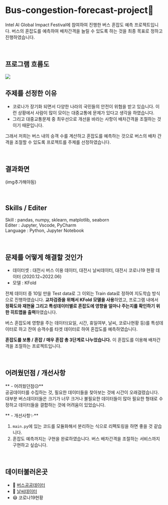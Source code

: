# Bus-congestion-forecast-project🚌
Intel AI Global Impact Festival에 참여하여 진행한 버스 혼잡도 예측 프로젝트입니다. 버스의 혼잡도를 예측하여 배차간격을 늘릴 수 있도록 하는 것을 최종 목표로 정하고 진행하였습니다.

</br>

## 프로그램 흐름도
<img src="https://user-images.githubusercontent.com/87405950/190971034-5c26d545-55ac-443f-ba59-a24ab35b0e4f.PNG">

</br>

## 주제를 선정한 이유
- 코로나가 장기화 되면서 다양한 나라의 국민들의 안전이 위협을 받고 있습니다. 이런 상황에서 사람이 많이 모이는 대중교통에 문제가 있다고 생각을 하였습니다. 
- 그리고 대중교통문제 중 최우선으로 개선을 바라는 사항이 배차간격을 조절하는 것이기 때문입니다.

그래서 저희는 버스 내의 승객 수를 계산하고 혼잡도를 예측하는 것으로 버스의 배차 간격을 조절할 수 있도록 프로젝트를 주제를 선정하였습니다.

</br>

## 결과화면

(img추가해야됨)

</br>

## Skills / Editer
Skill : pandas, numpy, sklearn, matplotlib, seaborn </br>
Editer : Jupyter, Vscode, PyCharm </br>
Language : Python, Jupyter Notebook

</br>

## 문제를 어떻게 해결할 것인가

- 데이터셋 : 대전시 버스 이용 데이터, 대전시 날씨데이터, 대전시 코로나19 현황 데이터 (2020.12~2022.06)
- 모델 : KFold

전체 데이터 중 10일 만을 Test data로 그 이외는 Train data로 정하여 지도학습 방식으로 진행하였습니다.
**교차검증을 위해서 KFold 모델을 사용**하였고, 프로그램 내에서 **정확도와 재현율 그리고 특성데이터별로 혼잡도에 영향을 얼마나 주는지를 확인하기 위한 히트맵을 출력**하였습니다.

버스 혼잡도에 영향을 주는 데이터(요일, 시간, 휴일여부, 날씨, 코로나현황 등)를 특성데이터로 하고 잔여 승객수를 타겟 데이터로 하여 혼잡도를 예측하였습니다. 

**혼잡도를 보통 / 혼잡 / 매우 혼잡 총 3단계로 나누었습니다.** 이 혼잡도를 이용해 배차간격을 조절하는 프로젝트입니다. 

</br>

## 어려웠던점 / 개선사항
** - 어려웠던점😥**</br>
공공데이터를 수집하는 것, 필요한 데이터들을 찾아보는 것에 시간이 오래걸렸습니다. 대부분 버스데이터들은 크기가 너무 크거나 불필요한 데이터들이 많아 필요한 형태로 수정하고 데이터들을 결합하는 것에 어려움이 있었습니다. 

** - 개선사항✨**
1. `main.py`에 있는 코드를 모듈화해서 분리하는 식으로 리펙토링을 하면 좋을 것 같습니다.
2. 혼잡도 예측까지는 구현을 완료하였습니다. 버스 배차간격을 조절하는 서비스까지 구현하고 싶습니다.

</br>

## 데이터불러온곳
- 🚌 [버스공공데이터](https://www.bigdata-transportation.kr/)
- 🌈 [날씨데이터](https://data.kma.go.kr/cmmn/main.do)
- 😷 코로나19현황


